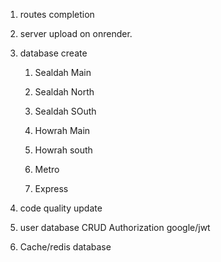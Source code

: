 1. routes completion
2. server upload on onrender.
3. database create 
    1. Sealdah Main
    2. Sealdah North
    3. Sealdah SOuth

    4. Howrah Main
    5. Howrah south

    6. Metro
    7. Express
4. code quality update
5. user database 
    CRUD
    Authorization google/jwt

6. Cache/redis database


